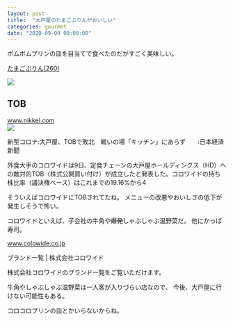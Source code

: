 ```yaml
---
layout: post
title:  "大戸屋のたまごぷりんがおいしい"
categories: gourmet
date: "2020-09-09 00:00:00"
---
```


ポムポムプリンの皿を目当てで食べたのだがすごく美味しい。

<u>たまごぷりん(260)</u>


<div class="trim">
  <div class="trim__item">
    <a href="{{ site.url }}/assets/images/2020-09-09-report/19-38-01.png">
      <img class="one" src="{{ site.url }}/assets/thumbnail/2020-09-09-report/19-38-01.png">
    </a>
  </div>
</div>


## TOB


<div class="card">
  <a href="https://www.nikkei.com/article/DGXMZO63670040Q0A910C2000000/"></a>
  <div class="card__header">
    <a href="https://www.nikkei.com/article/DGXMZO63670040Q0A910C2000000/">www.nikkei.com</a>
  </div>
  <div class="card__image">
    <img src="https://article-image-ix.nikkei.com/https%3A%2F%2Fimgix-proxy.n8s.jp%2FDSXZZO6367020010092020000000-KB2.jpg?auto=format%2Ccompress&ch=Width%2CDPR&fit=max&ixlib=java-1.2.0&s=1d857c19cc0b3f4f0a59692902fe1127">
  </div>
  <div class="card__title">
    <p>新型コロナ:大戸屋、TOBで敗北　戦いの場「キッチン」にあらず　　:日本経済新聞</p>
  </div>
  <div class="card__description">
    <p>外食大手のコロワイドは9日、定食チェーンの大戸屋ホールディングス（HD）への敵対的TOB（株式公開買い付け）が成立したと発表した。コロワイドの持ち株比率（議決権ベース）はこれまでの19.16%から4</p>
  </div>
</div>


そういえばコロワイドにTOBされてたね。
メニューの改悪やおいしさの低下が発生しそうで怖い。

コロワイドといえば、子会社の牛角や~~爆発~~しゃぶしゃぶ温野菜だ。
他にかっぱ寿司。


<div class="card">
  <a href="https://www.colowide.co.jp/brand/"></a>
  <div class="card__header">
    <a href="https://www.colowide.co.jp/brand/">www.colowide.co.jp</a>
  </div>
  <div class="card__image">
    <img src="">
  </div>
  <div class="card__title">
    <p>ブランド一覧 | 株式会社コロワイド</p>
  </div>
  <div class="card__description">
    <p>株式会社コロワイドのブランド一覧をご覧いただけます。</p>
  </div>
</div>


牛角やしゃぶしゃぶ温野菜は一人客が入りづらい店なので、
今後、大戸屋に行けない可能性もある。

コロコロプリンの皿とかいらないからね。

